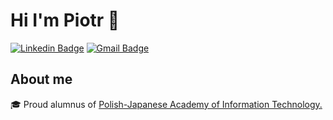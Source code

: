 <!--
**piotrgorski23/piotrgorski23** is a ✨ _special_ ✨ repository because its `README.md` (this file) appears on your GitHub profile.

Here are some ideas to get you started:

- 🔭 I’m currently working on ...
- 🌱 I’m currently learning ...
- 👯 I’m looking to collaborate on ...
- 🤔 I’m looking for help with ...
- 💬 Ask me about ...
- 📫 How to reach me: ...
- 😄 Pronouns: ...
- ⚡ Fun fact: ...
-->

# Hi I'm Piotr 👋
[![Linkedin Badge](https://img.shields.io/badge/-piotrgorski-blue?style=flat&logo=Linkedin&logoColor=white&link=https://www.linkedin.com/in/jlim/)](https://www.linkedin.com/in/piotr-g%C3%B3rski-b9593a9b/)
[![Gmail Badge](https://img.shields.io/badge/-mail.piotr.gorski@gmail.com-c14438?style=flat&logo=Gmail&logoColor=white&link=mailto:mail.piotr.gorski@gmail.com)](mailto:mail.piotr.gorski@gmail.com)

## About me
🎓 Proud alumnus of [Polish-Japanese Academy of Information Technology.](https://www.pja.edu.pl/en/)

<!--## 📫 How to reach me:
<a href="https://www.linkedin.com/in/piotr-g%C3%B3rski-b9593a9b/"><img src="https://cdn.jsdelivr.net/gh/devicons/devicon/icons/linkedin/linkedin-original.svg" width="40"/></a>
<img src="https://cdn-icons-png.flaticon.com/512/281/281769.png" width="40" />-->

<!--
## ⚙️ Things I code/work with
<a href="https://www.w3schools.com/html/"><img src="https://cdn.jsdelivr.net/gh/devicons/devicon/icons/html5/html5-original-wordmark.svg" width="40" alt="HTML5 icon which is linking to w3schools.com tutorial about html language" title="HTML5"/></a>
<a href="https://www.w3schools.com/css/"><img src="https://cdn.jsdelivr.net/gh/devicons/devicon/icons/css3/css3-original-wordmark.svg" width="40" alt="CSS3 icon which is linking to w3schools.com tutorial about CSS" title="CSS3"/></a>
<a href="https://developer.mozilla.org/en-US/docs/Web/JavaScript"><img src="https://cdn.jsdelivr.net/gh/devicons/devicon/icons/javascript/javascript-original.svg" width="40" alt="JavaScript icon which is linking to website that describe what JavaScript exactly is" title="JavaScript" /></a>
<a href="https://getbootstrap.com/"><img src="https://cdn.jsdelivr.net/gh/devicons/devicon/icons/bootstrap/bootstrap-plain-wordmark.svg" width="40" alt="Bootstrap icon which is linking to official Bootstrap website" title="Bootstrap"/></a>
<a href="https://wordpress.org/"><img src="https://cdn.jsdelivr.net/gh/devicons/devicon/icons/wordpress/wordpress-plain.svg" width="40" alt="WordPress icon which is linking to official WordPress website" title="WordPress"/></a>
<a href="https://git-scm.com/"><img src="https://cdn.jsdelivr.net/gh/devicons/devicon/icons/git/git-original.svg" width="40" alt="Git icon which is linking to official git website" title="Git"/></a>
-->

<!--## 📖 I am currently learning-->
<!--<a href=""><img src="https://images-na.ssl-images-amazon.com/images/I/414HXNGKVhL.png" width="40" /></a>-->
<!--<a href="https://developer.mozilla.org/en-US/docs/Web/JavaScript"><img src="https://cdn.jsdelivr.net/gh/devicons/devicon/icons/javascript/javascript-original.svg" width="40" alt="JavaScript icon which is linking to website that describe what JavaScript exactly is" title="JavaScript" /></a>
<a href="https://reactjs.org/"><img src="https://cdn.jsdelivr.net/gh/devicons/devicon/icons/react/react-original.svg" width="40" alt="React JavaScript library icon which is linking to offical react website" title="React - JavaScript library"/></a>
<a href="https://cs50.harvard.edu/x/2021/"><img src="https://cdn.jsdelivr.net/gh/devicons/devicon/icons/c/c-original.svg" alt="C language icon which is linking to CS50 course from Harvard" title="C language - CS50 course from Harvard" width="40"/></a>
<a href="https://phptherightway.com/"><img src="https://cdn.jsdelivr.net/gh/devicons/devicon/icons/php/php-original.svg"  alt="PHP logo which is linking to phptherightway.com website" title="PHP" width="40"/></a>
<a href="https://firebase.google.com/"><img src="https://cdn.jsdelivr.net/gh/devicons/devicon/icons/firebase/firebase-plain-wordmark.svg"  alt="Firebase logo which is linking to firebase.google website" title="Firebase" width="40"/></a>
<a href="https://vuejs.org/"><img src="https://cdn.jsdelivr.net/gh/devicons/devicon/icons/vuejs/vuejs-original-wordmark.svg"  alt="Vue.js logo which is linking to vuejs.org website" title="Vue.js" width="40"/></a>-->


<!--# ⚡ List of cool things that went into this profile README
- Devicon for most of the icons I used in this readme: [repository](https://github.com/devicons/devicon), [website](https://devicon.dev/)-->

